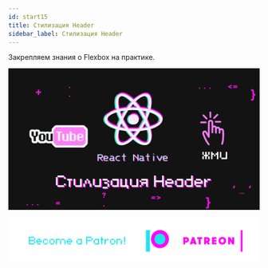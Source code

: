 ```yaml
---
id: start15
title: Стилизация Header
sidebar_label: Стилизация Header
---
```

Закрепляем знания о Flexbox на практике.

[![Стилизация Header](/img/start/15.gif)](https://youtu.be/dPynUHhrsB0)

[![Become a Patron!](/img/logo/patreon.png)](https://www.patreon.com/bePatron?u=31769291)

